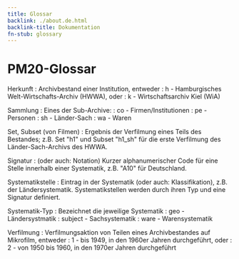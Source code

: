 ```yaml
---
title: Glossar
backlink: ./about.de.html
backlink-title: Dokumentation
fn-stub: glossary
---
```


# PM20-Glossar

Herkunft
: Archivbestand einer Institution, entweder
: h - Hamburgisches Welt-Wirtschafts-Archiv (HWWA), oder
: k - Wirtschaftsarchiv Kiel (WiA)

Sammlung
: Eines der Sub-Archive:
: co - Firmen/Institutionen
: pe - Personen
: sh - Länder-Sach
: wa - Waren

Set, Subset (von Filmen)
: Ergebnis der Verfilmung eines Teils des Bestandes; z.B. Set "h1" und Subset
"h1_sh" für die erste Verfilmung des Länder-Sach-Archivs des HWWA.

Signatur
: (oder auch: Notation) Kurzer alphanumerischer Code für eine Stelle innerhalb
einer Systematik, z.B. "A10" für Deutschland.

Systematikstelle
: Eintrag in der Systematik (oder auch: Klassifikation), z.B. der
Ländersystematik. Systematikstellen werden durch ihren Typ und eine Signatur
definiert.

Systematik-Typ
: Bezeichnet die jeweilige Systematik
: geo - Ländersystmatik
: subject - Sachsystematik
: ware - Warensystematik

Verfilmung
: Verfilmungsaktion von Teilen eines Archivbestandes auf Mikrofilm, entweder
: 1 - bis 1949, in den 1960er Jahren durchgeführt, oder
: 2 - von 1950 bis 1960, in den 1970er Jahren durchgeführt

